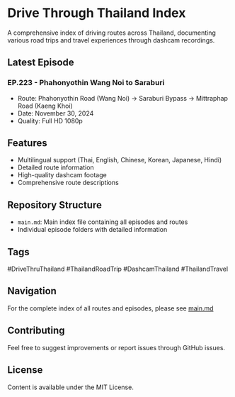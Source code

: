 # Drive Through Thailand Index

A comprehensive index of driving routes across Thailand, documenting various road trips and travel experiences through dashcam recordings.

## Latest Episode

### EP.223 - Phahonyothin Wang Noi to Saraburi
- Route: Phahonyothin Road (Wang Noi) → Saraburi Bypass → Mittraphap Road (Kaeng Khoi)
- Date: November 30, 2024
- Quality: Full HD 1080p

## Features
- Multilingual support (Thai, English, Chinese, Korean, Japanese, Hindi)
- Detailed route information
- High-quality dashcam footage
- Comprehensive route descriptions

## Repository Structure
- `main.md`: Main index file containing all episodes and routes
- Individual episode folders with detailed information

## Tags
#DriveThruThailand #ThailandRoadTrip #DashcamThailand #ThailandTravel

## Navigation
For the complete index of all routes and episodes, please see [main.md](main.md)

## Contributing
Feel free to suggest improvements or report issues through GitHub issues.

## License
Content is available under the MIT License.
